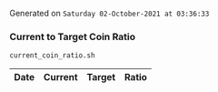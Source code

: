 Generated on `Saturday 02-October-2021 at 03:36:33`

### Current to Target Coin Ratio
`current_coin_ratio.sh`

Date|Current|Target|Ratio
---|---|---|---
